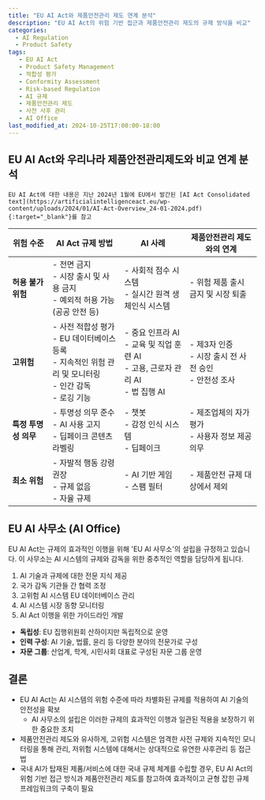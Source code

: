 ```yaml
---
title: "EU AI Act와 제품안전관리 제도 연계 분석"
description: "EU AI Act의 위험 기반 접근과 제품안전관리 제도의 규제 방식을 비교"
categories:
  - AI Regulation
  - Product Safety
tags:
   - EU AI Act
   - Product Safety Management
   - 적합성 평가
   - Conformity Assessment
   - Risk-based Regulation
   - AI 규제
   - 제품안전관리 제도
   - 사전 사후 관리
   - AI Office
last_modified_at: 2024-10-25T17:00:00-18:00
---
```


## EU AI Act와 우리나라 제품안전관리제도와 비교 연계 분석

    EU AI Act에 대한 내용은 지난 2024년 1월에 EU에서 발간된 [AI Act Consolidated text](https://artificialintelligenceact.eu/wp-content/uploads/2024/01/AI-Act-Overview_24-01-2024.pdf){:target="_blank"}를 참고

| **위험 수준** | **AI Act 규제 방법** | **AI 사례** | **제품안전관리 제도와의 연계** |
|--------------|---------------------|------------|---------------------------|
| **허용 불가 위험** | - 전면 금지<br>- 시장 출시 및 사용 금지<br>- 예외적 허용 가능(공공 안전 등) | - 사회적 점수 시스템<br>- 실시간 원격 생체인식 시스템 | - 위험 제품 출시 금지 및 시장 퇴출 |
| **고위험** | - 사전 적합성 평가<br>- EU 데이터베이스 등록<br>- 지속적인 위험 관리 및 모니터링<br>- 인간 감독<br>- 로깅 기능 | - 중요 인프라 AI<br>- 교육 및 직업 훈련 AI<br>- 고용, 근로자 관리 AI<br>- 법 집행 AI | - 제3자 인증<br>- 시장 출시 전 사전 승인<br>- 안전성 조사 |
| **특정 투명성 의무** | - 투명성 의무 준수<br>- AI 사용 고지<br>- 딥페이크 콘텐츠 라벨링 | - 챗봇<br>- 감정 인식 시스템<br>- 딥페이크 | - 제조업체의 자가 평가<br>- 사용자 정보 제공 의무 |
| **최소 위험** | - 자발적 행동 강령 권장<br>- 규제 없음<br>- 자율 규제 | - AI 기반 게임<br>- 스팸 필터 | - 제품안전 규제 대상에서 제외 |

## EU AI 사무소 (AI Office)

EU AI Act는 규제의 효과적인 이행을 위해 'EU AI 사무소'의 설립을 규정하고 있습니다. 이 사무소는 AI 시스템의 규제와 감독을 위한 중추적인 역할을 담당하게 됩니다.

1. AI 기술과 규제에 대한 전문 지식 제공
2. 국가 감독 기관들 간 협력 조정
3. 고위험 AI 시스템 EU 데이터베이스 관리
4. AI 시스템 시장 동향 모니터링
5. AI Act 이행을 위한 가이드라인 개발

- **독립성**: EU 집행위원회 산하이지만 독립적으로 운영
- **인력 구성**: AI 기술, 법률, 윤리 등 다양한 분야의 전문가로 구성
- **자문 그룹**: 산업계, 학계, 시민사회 대표로 구성된 자문 그룹 운영

## 결론
 - EU AI Act는 AI 시스템의 위험 수준에 따라 차별화된 규제를 적용하여 AI 기술의 안전성을 확보
    - AI 사무소의 설립은 이러한 규제의 효과적인 이행과 일관된 적용을 보장하기 위한 중요한 조치
- 제품안전관리 제도와 유사하게, 고위험 시스템은 엄격한 사전 규제와 지속적인 모니터링을 통해 관리, 저위험 시스템에 대해서는 상대적으로 유연한 사후관리 등 접근법 
- 국내 AI가 탑재된 제품/서비스에 대한 국내 규제 체계를 수립할 경우, EU AI Act의 위험 기반 접근 방식과 제품안전관리 제도를 참고하여 효과적이고 균형 잡힌 규제 프레임워크의 구축이 필요
